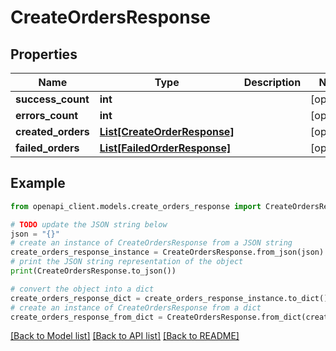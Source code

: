 # CreateOrdersResponse


## Properties

Name | Type | Description | Notes
------------ | ------------- | ------------- | -------------
**success_count** | **int** |  | [optional] 
**errors_count** | **int** |  | [optional] 
**created_orders** | [**List[CreateOrderResponse]**](CreateOrderResponse.md) |  | [optional] 
**failed_orders** | [**List[FailedOrderResponse]**](FailedOrderResponse.md) |  | [optional] 

## Example

```python
from openapi_client.models.create_orders_response import CreateOrdersResponse

# TODO update the JSON string below
json = "{}"
# create an instance of CreateOrdersResponse from a JSON string
create_orders_response_instance = CreateOrdersResponse.from_json(json)
# print the JSON string representation of the object
print(CreateOrdersResponse.to_json())

# convert the object into a dict
create_orders_response_dict = create_orders_response_instance.to_dict()
# create an instance of CreateOrdersResponse from a dict
create_orders_response_from_dict = CreateOrdersResponse.from_dict(create_orders_response_dict)
```
[[Back to Model list]](../README.md#documentation-for-models) [[Back to API list]](../README.md#documentation-for-api-endpoints) [[Back to README]](../README.md)


